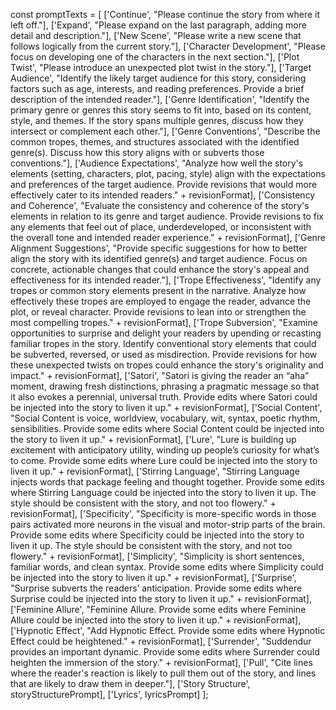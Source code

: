   const promptTexts = [
    ['Continue', "Please continue the story from where it left off."],
    ['Expand', "Please expand on the last paragraph, adding more detail and description."],
    ['New Scene', "Please write a new scene that follows logically from the current story."],
    ['Character Development', "Please focus on developing one of the characters in the next section."],
    ['Plot Twist', "Please introduce an unexpected plot twist in the story."],
    ['Target Audience', "Identify the likely target audience for this story, considering factors such as age, interests, and reading preferences. Provide a brief description of the intended reader."],
    ['Genre Identification', "Identify the primary genre or genres this story seems to fit into, based on its content, style, and themes. If the story spans multiple genres, discuss how they intersect or complement each other."],
    ['Genre Conventions', "Describe the common tropes, themes, and structures associated with the identified genre(s). Discuss how this story aligns with or subverts those conventions."],
    ['Audience Expectations', "Analyze how well the story's elements (setting, characters, plot, pacing, style) align with the expectations and preferences of the target audience. Provide revisions that would more effectively cater to its intended readers." + revisionFormat],
    ['Consistency and Coherence', "Evaluate the consistency and coherence of the story's elements in relation to its genre and target audience. Provide revisions to fix any elements that feel out of place, underdeveloped, or inconsistent with the overall tone and intended reader experience." + revisionFormat],
    ['Genre Alignment Suggestions', "Provide specific suggestions for how to better align the story with its identified genre(s) and target audience. Focus on concrete, actionable changes that could enhance the story's appeal and effectiveness for its intended reader."],
    ['Trope Effectiveness', "Identify any tropes or common story elements present in the narrative. Analyze how effectively these tropes are employed to engage the reader, advance the plot, or reveal character. Provide revisions to lean into or strengthen the most compelling tropes." + revisionFormat],
    ['Trope Subversion', "Examine opportunities to surprise and delight your readers by upending or recasting familiar tropes in the story. Identify conventional story elements that could be subverted, reversed, or used as misdirection. Provide revisions for how these unexpected twists on tropes could enhance the story's originality and impact." + revisionFormat],
    ['Satori', "Satori is giving the reader an “aha” moment, drawing fresh distinctions, phrasing a pragmatic message so that it also evokes a perennial, universal truth. Provide edits where Satori could be injected into the story to liven it up." + revisionFormat],
    ['Social Content', "Social Content is voice, worldview, vocabulary, wit, syntax, poetic rhythm, sensibilities. Provide some edits where Social Content could be injected into the story to liven it up." + revisionFormat],
    ['Lure', "Lure is building up excitement with anticipatory utility, winding up people’s curiosity for what’s to come. Provide some edits where Lure could be injected into the story to liven it up." + revisionFormat],
    ['Stirring Language', "Stirring Language injects words that package feeling and thought together. Provide some edits where Stirring Language could be injected into the story to liven it up. The style should be consistent with the story, and not too flowery." + revisionFormat],
    ['Specificity', "Specificity is more-specific words in those pairs activated more neurons in the visual and motor-strip parts of the brain. Provide some edits where Specificity could be injected into the story to liven it up. The style should be consistent with the story, and not too flowery." + revisionFormat],
    ['Simplicity', "Simplicity is short sentences, familiar words, and clean syntax. Provide some edits where Simplicity could be injected into the story to liven it up." + revisionFormat],
    ['Surprise', "Surprise subverts the readers’ anticipation. Provide some edits where Surprise could be injected into the story to liven it up." + revisionFormat],
    ['Feminine Allure', "Feminine Allure. Provide some edits where Feminine Allure could be injected into the story to liven it up." + revisionFormat],
    ['Hypnotic Effect', "Add Hypnotic Effect. Provide some edits where Hypnotic Effect could be heightened." + revisionFormat],
    ['Surrender', "Suddendur provides an important dynamic. Provide some edits where Surrender could heighten the immersion of the story." + revisionFormat],
    ['Pull', "Cite lines where the reader's reaction is likely to pull them out of the story, and lines that are likely to draw them in deeper."],
    ['Story Structure', storyStructurePrompt],
    ['Lyrics', lyricsPrompt]
  ];
